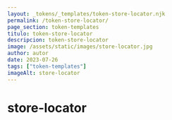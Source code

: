 ```yaml
---
layout: _tokens/_templates/token-store-locator.njk
permalink: /token-store-locator/
page_section: token-templates
titulo: token-store-locator
descripcion: token-store-locator
image: /assets/static/images/store-locator.jpg
author: autor
date: 2023-07-26 
tags: ["token-templates"]
imageAlt: store-locator
---
```

# store-locator

